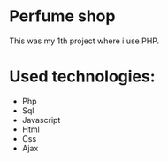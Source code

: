 # Perfume shop
This was my 1th project where i use PHP.

# Used technologies:
  - Php
  - Sql
  - Javascript
  - Html
  - Css
  - Ajax
  
